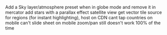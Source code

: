Add a Sky layer/atmosphere preset when in globe mode and remove it in mercator
add stars with a parallax effect
satellite view
get vector tile source for regions (for instant highlighting), host on CDN
cant tap countries on mobile
can't slide sheet on mobile
zoom/pan still doesn't work 100% of the time